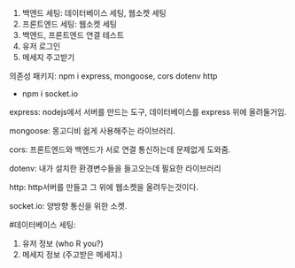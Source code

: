 1. 백엔드 세팅: 데이터베이스 세팅, 웹소켓 세팅
2. 프론트엔드 세팅: 웹소켓 세팅
3. 백엔드, 프론트엔드 연결 테스트
4. 유저 로그인
5. 메세지 주고받기

의존성 패키지: npm i express, mongoose, cors dotenv http
+ npm i socket.io

express: nodejs에서 서버를 만드는 도구, 데이터베이스를 express 위에 올려둘거임.

mongoose: 몽고디비 쉽게 사용해주는 라이브러리.

cors: 프론트엔드와 백엔드가 서로 연결 통신하는데 문제없게 도와줌.

dotenv: 내가 설치한 환경변수들을 들고오는데 필요한 라이브러리

http: http서버를 만들고 그 위에 웹소켓을 올려두는것이다.

socket.io: 양방향 통신을 위한 소켓.


#데이터베이스 세팅:
  1. 유저 정보 (who R you?)
  2. 메세지 정보 (주고받은 메세지.)